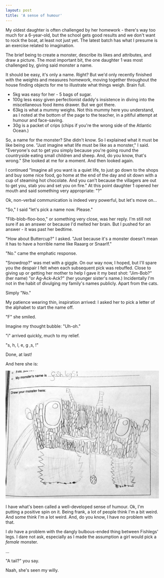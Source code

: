 ```yaml
---
layout: post
title: 'A sense of humour'
---
```


My oldest daughter is often challenged by her homework - there's way too much for a 6-year-old, but the school gets good results and we don't want to rock the boat, at least not just yet. The latest batch has what I presume is an exercise related to imagination.

The brief being to create a monster, describe its likes and attributes, and draw a picture. The most important bit, the one daughter 1 was most challenged by, giving said monster a name.

It should be easy, it's only a name. Right? But we'd only recently finished with the weights and measures homework, moving together throughout the house finding objects for me to illustrate what things weigh. Brain full.

* 5kg was easy for her - 5 bags of sugar.
* 100g less easy given perfectionist daddy's insistence in diving into the miscellaneous food items drawer. But we got there.
* 63kg is what a mummy weighs. Not this mummy here you understand, as I noted at the bottom of the page to the teacher, in a pitiful attempt at humour and face-saving.
* 30g is a packet of crips (chips if you're the wrong side of the Atlantic Ocean.)

So, a name for the monster? She didn't know. So I explained what it must be like being one. "Just imagine what life must be like as a monster," I said. "Everyone's out to get you simply because you're going round the countryside eating small children and sheep. And, do you know, that's wrong."
She looked at me for a moment. And then looked again.

I continued "Imagine all you want is a quiet life, to just go down to the shops and buy some nice food, go home at the end of the day and sit down with a cup of steaming hot chocolate. And you can't because the villagers are out to get you, stab you and set you on fire."
At this point daughter 1 opened her mouth and said something very appropriate: "?"

Ok, non-verbal communication is indeed very powerful, but let's move on...

"So," I said "let's pick a name now. Please."

"Flib-blob-floo-boo," or something very close, was her reply. I'm still not sure if as an answer or because I'd melted her brain. But I pushed for an answer - it was past her bedtime.

"How about Buttercup?" I asked. "Just because it's a monster doesn't mean it has to have a horrible name like Raaarg or Snaarlf."

"No." came the emphatic response.

"Snowdrop?" was met with a giggle. On our way now, I hoped, but I'll spare you the despair I felt when each subsequent pick was rebuffed. Close to giving up or getting her mother to help I gave it my best shot: "Jim-Bob?" (her name) "or Ag-Ack-Ack?" (her younger sister's name.) Incidentally I'm not in the habit of divulging my family's names publicly. Apart from the cats.

Simply "No."

My patience wearing thin, inspiration arrived: I asked her to pick a letter of the alphabet to start the name off.

"F" she smiled.

Imagine my thought bubble: "Uh-oh."

"i" arrived quickly, much to my relief.

"s, h, l, e, g ,s, !"

Done, at last!

And here she is:

[![Fishlegs](/images/fishlegs.png)](/images/fishlegs.png)

I have what's been called a well-developed sense of humour. Ok, I'm putting a positive spin on it. Being frank, a lot of people think I'm a bit weird. And some think I'm a lot weird. And, do you know, I have no problem with that.

I *do* have a problem with the dangly bulbous-ended thing between Fishlegs' legs. I dare not ask, especially as I made the assumption a girl would pick a *female* monster.

...

"A tail?" you say.

Naah, she's seen my willy.

